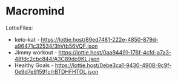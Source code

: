 # Macromind

LottieFiles:

- keto-kat - https://lottie.host/89ed7481-222e-4850-879d-a96471c32534/3hVtb56VQF.json 
- Jimmy workout - https://lottie.host/0aa94491-176f-4cfd-a7a3-48fdc2cbc844/A3C89do9KL.json 
- Healthy Goals - https://lottie.host/0ebe3ca1-9430-4908-9c9f-0e9d7e91591c/rBTDHFHTOL.json
